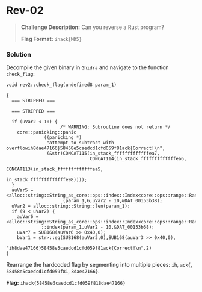 # Rev-02

> **Challenge Description:** Can you reverse a Rust program?
>
> **Flag Format:** `ihack{MD5}`

### Solution

Decompile the given binary in `Ghidra` and navigate to the function `check_flag`:

```
void rev2::check_flag(undefined8 param_1)

{
  === STRIPPED ===
  
  === STRIPPED ===
  
  if (uVar2 < 10) {
                    /* WARNING: Subroutine does not return */
    core::panicking::panic
              ((panicking *)
               "attempt to subtract with overflowih8dae47166}58458e5caedcd1cfd059f81ack{Correct!\n",
               (&str)CONCAT115(in_stack_fffffffffffffea7,
                               CONCAT114(in_stack_fffffffffffffea6,
                                         CONCAT113(in_stack_fffffffffffffea5,
                                                   in_stack_fffffffffffffe98))));
  }
  auVar5 = <alloc::string::String_as_core::ops::index::Index<core::ops::range::Range<usize>>>::index
                     (param_1,6,uVar2 - 10,&DAT_00153b38);
  uVar2 = alloc::string::String::len(param_1);
  if (9 < uVar2) {
    auVar6 = <alloc::string::String_as_core::ops::index::Index<core::ops::range::RangeFrom<usize>>>
             ::index(param_1,uVar2 - 10,&DAT_00153b68);
    uVar7 = SUB168(auVar6 >> 0x40,0);
    bVar1 = str>::eq(SUB168(auVar3,0),SUB168(auVar3 >> 0x40,0),
                     "ih8dae47166}58458e5caedcd1cfd059f81ack{Correct!\n",2)
}
```

Rearrange the hardcoded flag by segmenting into multiple pieces: `ih`, `ack{`, `58458e5caedcd1cfd059f81`, `8dae47166}`.

**Flag:** `ihack{58458e5caedcd1cfd059f818dae47166}`
